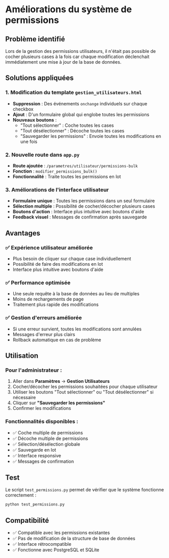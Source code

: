 # Améliorations du système de permissions

## Problème identifié
Lors de la gestion des permissions utilisateurs, il n'était pas possible de cocher plusieurs cases à la fois car chaque modification déclenchait immédiatement une mise à jour de la base de données.

## Solutions appliquées

### 1. Modification du template `gestion_utilisateurs.html`
- **Suppression** : Des événements `onchange` individuels sur chaque checkbox
- **Ajout** : D'un formulaire global qui englobe toutes les permissions
- **Nouveaux boutons** :
  - "Tout sélectionner" : Coche toutes les cases
  - "Tout désélectionner" : Décoche toutes les cases
  - "Sauvegarder les permissions" : Envoie toutes les modifications en une fois

### 2. Nouvelle route dans `app.py`
- **Route ajoutée** : `/parametres/utilisateur/permissions-bulk`
- **Fonction** : `modifier_permissions_bulk()`
- **Fonctionnalité** : Traite toutes les permissions en lot

### 3. Améliorations de l'interface utilisateur
- **Formulaire unique** : Toutes les permissions dans un seul formulaire
- **Sélection multiple** : Possibilité de cocher/décocher plusieurs cases
- **Boutons d'action** : Interface plus intuitive avec boutons d'aide
- **Feedback visuel** : Messages de confirmation après sauvegarde

## Avantages

### ✅ **Expérience utilisateur améliorée**
- Plus besoin de cliquer sur chaque case individuellement
- Possibilité de faire des modifications en lot
- Interface plus intuitive avec boutons d'aide

### ✅ **Performance optimisée**
- Une seule requête à la base de données au lieu de multiples
- Moins de rechargements de page
- Traitement plus rapide des modifications

### ✅ **Gestion d'erreurs améliorée**
- Si une erreur survient, toutes les modifications sont annulées
- Messages d'erreur plus clairs
- Rollback automatique en cas de problème

## Utilisation

### Pour l'administrateur :
1. Aller dans **Paramètres** → **Gestion Utilisateurs**
2. Cocher/décocher les permissions souhaitées pour chaque utilisateur
3. Utiliser les boutons "Tout sélectionner" ou "Tout désélectionner" si nécessaire
4. Cliquer sur **"Sauvegarder les permissions"**
5. Confirmer les modifications

### Fonctionnalités disponibles :
- ✅ Coche multiple de permissions
- ✅ Décoche multiple de permissions
- ✅ Sélection/désélection globale
- ✅ Sauvegarde en lot
- ✅ Interface responsive
- ✅ Messages de confirmation

## Test
Le script `test_permissions.py` permet de vérifier que le système fonctionne correctement :
```bash
python test_permissions.py
```

## Compatibilité
- ✅ Compatible avec les permissions existantes
- ✅ Pas de modification de la structure de base de données
- ✅ Interface rétrocompatible
- ✅ Fonctionne avec PostgreSQL et SQLite 